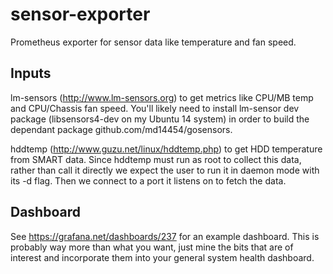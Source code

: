 # sensor-exporter
Prometheus exporter for sensor data like temperature and fan speed.  

## Inputs

lm-sensors (http://www.lm-sensors.org) to get metrics like CPU/MB temp and
CPU/Chassis fan speed.  You'll likely need to install lm-sensor dev package
(libsensors4-dev on my Ubuntu 14 system) in order to build the dependant
package github.com/md14454/gosensors.

hddtemp (http://www.guzu.net/linux/hddtemp.php) to get HDD temperature from
SMART data.  Since hddtemp must run as root to collect this data, rather than
call it directly we expect the user to run it in daemon mode with its -d flag.
Then we connect to a port it listens on to fetch the data.

## Dashboard

See https://grafana.net/dashboards/237 for an example dashboard.  This is probably
way more than what you want, just mine the bits that are of interest and incorporate
them into your general system health dashboard.
